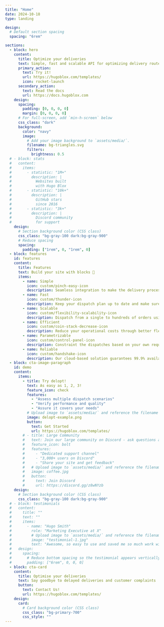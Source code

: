 ```yaml
---
title: "Home"
date: 2024-10-18
type: landing

design:
  # Default section spacing
  spacing: "6rem"

sections:
  - block: hero
    content:
      title: Optimize your deliveries
      text: Simple, fast and scalable API for optimizing delivery routes in real-time
      primary_action:
        text: Try it!
        url: https://hugoblox.com/templates/
        icon: rocket-launch
      secondary_action:
        text: Read the docs
        url: https://docs.hugoblox.com
    design:
      spacing:
        padding: [0, 0, 0, 0]
        margin: [0, 0, 0, 0]
      # For full-screen, add `min-h-screen` below
      css_class: "dark"
      background:
        color: "navy"
        image:
          # Add your image background to `assets/media/`.
          filename: bg-triangles.svg
          filters:
            brightness: 0.5
  # - block: stats
  #   content:
  #     items:
  #       - statistic: "1M+"
  #         description: |
  #           Websites built  
  #           with Hugo Blox
  #       - statistic: "10k+"
  #         description: |
  #           GitHub stars  
  #           since 2016
  #       - statistic: "3k+"
  #         description: |
  #           Discord community  
  #           for support
    design:
      # Section background color (CSS class)
      css_class: "bg-gray-100 dark:bg-gray-900"
      # Reduce spacing
      spacing:
        padding: ["1rem", 0, "1rem", 0]
  - block: features
    id: features
    content:
      title: Features
      text: Build your site with blocks 🧱
      items:
        - name: Simple
          icon: custom/pinch-easy-icon
          description: Seamless integration to make the delivery process simple and effortless​.
        - name: Fast
          icon: custom/thunder-icon
          description: Keep your dispatch plan up to date and make sure that every order will arrive on time.
        - name: Scalable
          icon: custom/flexibility-scalability-icon
          description: Dispatch from a single to hundreds of orders using the same infrastructure.
        - name: Efficient
          icon: custom/coin-stack-decrease-icon
          description: Reduce your operational costs through better fleet management
        - name: Parametrizable
          icon: custom/control-panel-icon
          description: Constraint the dispatches based on your own requirements
        - name: Reliable
          icon: custom/handshake-icon
          description: Our cloud-based solution guarantees 99.9% availability
  - block: cta-image-paragraph
    id: demo
    content:
      items:
        - title: Try delopt!
          text: As easy as 1, 2, 3!
          feature_icon: check
          features:
            - "Assess multiple dispatch scenarios"
            - "Verify performance and quality"
            - "Assure it covers your needs"
          # Upload image to `assets/media/` and reference the filename here
          image: delopt-example.png
          button:
            text: Get Started
            url: https://hugoblox.com/templates/
        # - title: Large Community
        #   text: Join our large community on Discord - ask questions and get live responses
        #   feature_icon: bolt
        #   features:
        #     - "Dedicated support channel"
        #     - "3,000+ users on Discord"
        #     - "Share your site and get feedback"
        #   # Upload image to `assets/media/` and reference the filename here
        #   image: coffee.jpg
        #   button:
        #     text: Join Discord
        #     url: https://discord.gg/z8wNYzb
    design:
      # Section background color (CSS class)
      css_class: "bg-gray-100 dark:bg-gray-900"
  # - block: testimonials
  #   content:
  #     title: ""
  #     text: ""
  #     items:
  #       - name: "Hugo Smith"
  #         role: "Marketing Executive at X"
  #         # Upload image to `assets/media/` and reference the filename here
  #         image: "testimonial-1.jpg"
  #         text: "Awesome, so easy to use and saved me so much work with the swappable pre-designed sections!"
  #   design:
  #     spacing:
  #       # Reduce bottom spacing so the testimonial appears vertically centered between sections
  #       padding: ["6rem", 0, 0, 0]
  - block: cta-card
    content:
      title: Optimise your deliveries
      text: Say goodbye to delayed deliveries and customer complaints 
      button:
        text: Contact Us!
        url: https://hugoblox.com/templates/
    design:
      card:
        # Card background color (CSS class)
        css_class: "bg-primary-700"
        css_style: ""
---
```

